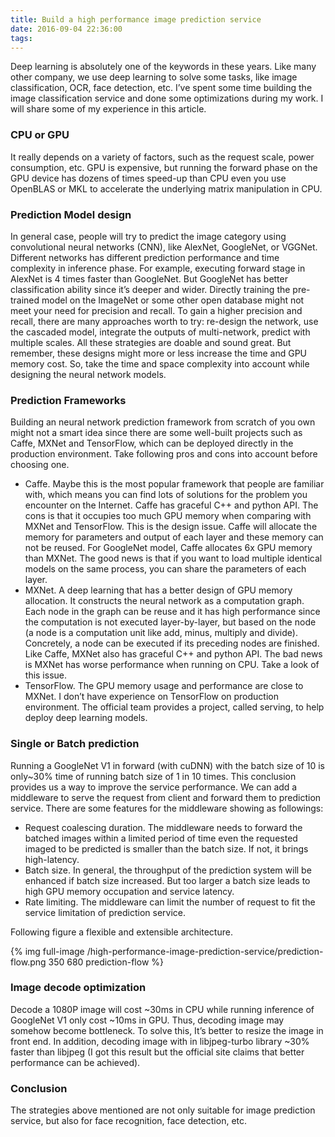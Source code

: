 ```yaml
---
title: Build a high performance image prediction service
date: 2016-09-04 22:36:00
tags:
---
```


Deep learning is absolutely one of the keywords in these years. Like many other company, we use deep learning to solve some tasks, like image classification, OCR, face detection, etc. I’ve  spent some time building the image classification service and done some optimizations during my work.  I will share some of my experience in this article.

<!--more-->

### CPU or GPU

It really depends on a variety of factors, such as the request scale, power consumption, etc. GPU is expensive, but running the forward phase on the GPU device has dozens of times speed-up than CPU even you use OpenBLAS or MKL to accelerate the underlying matrix manipulation in CPU.

### Prediction Model design

In general case, people will try to predict the image category using convolutional neural networks (CNN), like AlexNet, GoogleNet, or VGGNet. Different networks has different prediction performance and time complexity in inference phase. For example, executing forward stage in AlexNet is 4 times faster than GoogleNet. But GoogleNet has better classification ability since it’s deeper and wider. Directly training the pre-trained model on the ImageNet or some other open database might not meet your need for precision and recall. To gain a higher precision and recall, there are many approaches worth to try: re-design the network, use the cascaded model, integrate the outputs of multi-network, predict with multiple scales. All these strategies are doable and sound great. But remember, these designs might more or less increase the time and GPU memory cost. So, take the time and space complexity into account while designing the neural network models.

### Prediction Frameworks
Building an neural network prediction framework from scratch of you own might not a smart idea since there are some well-built projects such as Caffe, MXNet and TensorFlow, which can be deployed directly in the production environment. Take following pros and cons into account before choosing one.
- Caffe. Maybe this is the most popular framework that people are familiar with, which means you can find lots of solutions for the problem you encounter on the Internet. Caffe has graceful C++ and python API. The cons is that it occupies too much GPU memory when comparing with MXNet and TensorFlow. This is the design issue. Caffe will allocate the memory for parameters and output of each layer and these memory can not be reused. For GoogleNet model, Caffe allocates 6x GPU memory than MXNet. The good news is that if you want to load multiple identical models on the same process, you can share the parameters of each layer.
- MXNet. A deep learning that has a better design of GPU memory allocation. It constructs the neural network as a computation graph. Each node in the graph can be reuse and it has high performance since the computation is not executed layer-by-layer, but based on the node (a node is a computation unit like add, minus, multiply and divide). Concretely, a node can be executed if its preceding nodes are finished. Like Caffe, MXNet also has graceful C++ and python API. The bad news is MXNet has worse performance when running on CPU. Take a look of this issue.
- TensorFlow. The GPU memory usage and performance are close to MXNet. I don’t have experience on TensorFlow on production environment. The official team provides a project, called serving, to help deploy deep learning models.

### Single or Batch prediction
Running a GoogleNet V1 in forward (with cuDNN) with the batch size of 10 is only~30% time of running batch size of 1 in 10 times. This conclusion provides us a way to improve the service performance. We can add a middleware to serve the request from client and forward them to prediction service. There are some features for the middleware showing as followings:
- Request coalescing duration. The middleware needs to forward the batched images within a limited period of time even the requested imaged to be predicted is smaller than the batch size. If not, it brings high-latency. 
- Batch size. In general, the throughput of the prediction system will be enhanced if batch size increased. But too larger a batch size leads to high GPU memory occupation and service latency.
- Rate limiting. The middleware can limit the number of request to fit the service limitation of prediction service.

Following figure a flexible and extensible architecture.

{% img full-image /high-performance-image-prediction-service/prediction-flow.png 350 680 prediction-flow %}

### Image decode optimization
Decode a 1080P image will cost ~30ms in CPU while running inference of GoogleNet V1 only cost ~10ms in GPU. Thus, decoding image may somehow become bottleneck. To solve this, It’s better to resize the image in front end. In addition, decoding image with in libjpeg-turbo library ~30% faster than libjpeg (I got this result but the official site claims that better performance can be achieved).

### Conclusion
The strategies above mentioned are not only suitable for image prediction service, but also for face recognition, face detection, etc.
